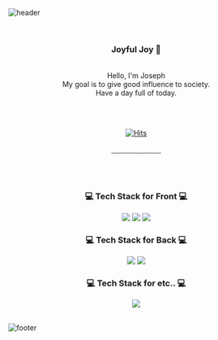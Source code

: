 ![header](https://capsule-render.vercel.app/api?type=waving&&color=gradient&height=100&section=header&fontSize=90)


<div align = "center">

<br/>
<h3>Joyful Joy 🥳</h3><br/>
Hello, I'm Joseph<br/>
My goal is to give good influence to society.<br/>
Have a day full of today.


<br/><br/>


[![Hits](https://hits.seeyoufarm.com/api/count/incr/badge.svg?url=https%3A%2F%2Fgithub.com%2Fchajuhui123&count_bg=%23FFD5D5&title_bg=%23FF7575&icon=&icon_color=%23E7E7E7&title=VISIT&edge_flat=false)](https://hits.seeyoufarm.com)
 
  
﹏﹏﹏﹏﹏﹏﹏

<br/><br/>
 
<h3>💻 Tech Stack for Front 💻</h3>
<img src="https://img.shields.io/badge/HTML-E34F26?style=flat-square&logo=HTML5&logoColor=white"/>
<img src="https://img.shields.io/badge/CSS-1572B6?style=flat-square&logo=CSS3&logoColor=white"/>
<img src="https://img.shields.io/badge/JavaScript-F7DF1E?style=flat-square&logo=JavaScript&logoColor=white"/>
 
<h3>💻 Tech Stack for Back 💻</h3>
 <img src="https://img.shields.io/badge/Django-092E20?style=flat-square&logo=Django&logoColor=white"/>
 <img src="https://img.shields.io/badge/Git-F05032?style=flat-square&logo=Git&logoColor=white"/>
 
 
<h3>💻 Tech Stack for etc.. 💻</h3>
<img src="https://img.shields.io/badge/C-A8B9CC?style=flat-square&logo=C&logoColor=white"/>
 
<br/>
</div>

<br/>

![footer](https://capsule-render.vercel.app/api?type=waving&&color=gradient&height=100&section=footer&fontSize=90)




